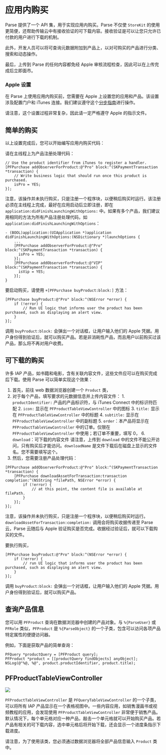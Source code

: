 # 应用内购买

Parse 提供了一个 API 集，用于实现应用内购买。Parse 不仅使 `StoreKit` 的使用更简便，还帮助传输云中有接收验证的可下载内容。接收验证是可以让您只允许已付款的用户进行下载的机制。

此外，开发人员可以将可查询元数据附加到产品上，以对可购买的产品进行分类、搜索和动态操作。

最后，上传到 Parse 的任何内容都免经 Apple 审核流程检查，因此可以在上传完成后立即面市。

### Apple 设置

在 Parse 上使用应用内购买前，您需要在 Apple 上设置您的应用和产品。该设置涉及配置门户和 iTunes 连接。我们建议遵守这个[分步指南](https://developer.apple.com/library/ios/#technotes/tn2259/_index.html)进行操作。

请注意，这个设置过程非常复杂，因此请一定严格遵守 Apple 的指示文件。

## 简单的购买

以上设置完成后，您可以开始编写应用内购买代码：

请在主线程上为产品注册处理代码：

```objc
// Use the product identifier from iTunes to register a handler.
[PFPurchase addObserverForProduct:@"Pro" block:^(SKPaymentTransaction *transaction) {
    // Write business logic that should run once this product is purchased.
    isPro = YES;
}];
```

注意，该操作并未执行购买，只是注册一个程序块，以便稍后购买时运行。该注册必须在主线程上完成，最好在应用启动后立即注册，即在 `application:didFinishLaunchingWithOptions:` 中。如果有多个产品，我们建议用相同的方法为所有产品注册处理代码，如 `application:didFinishLaunchingWithOptions`：

```objc
- (BOOL)application:(UIApplication *)application didFinishLaunchingWithOptions:(NSDictionary *)launchOptions {
    ...
    [PFPurchase addObserverForProduct:@"Pro" block:^(SKPaymentTransaction *transaction) { 
      isPro = YES;
    }];
    [PFPurchase addObserverForProduct:@"VIP" block:^(SKPaymentTransaction *transaction) { 
      isVip = YES;
    }];
}
```

要启动购买，请使用 `+[PFPurchase buyProduct:block:]` 方法：

```objc
[PFPurchase buyProduct:@"Pro" block:^(NSError *error) {
    if (!error) {
        // Run UI logic that informs user the product has been purchased, such as displaying an alert view.
    }
}];
```

调用 `buyProduct:block:` 会弹出一个对话框，让用户输入他们的 Apple 凭据。用户身份得到验证后，就可以购买产品。若是非消耗性产品，而且用户以前购买过该产品，那么将不再对用户收费。

## 可下载的购买

许多 IAP 产品，如书籍和电影，含有关联内容文件，这些文件应可以在购买完成后下载。使用 Parse 可以简单实现这个效果：

1.  首先，前往 web 数据浏览器创建一个 `Product` 类，
2.  对于每个产品，填写要求的元数据信息并上传内容文件：
        1.  `productIdentifier:` 产品的产品标识符，与 iTunes Connect 中的标识符匹配
        2.  `icon:` 显示在 `PFProductTableViewController` 中的图标
        3.  `title:` 显示在 `PFProductTableViewController` 中的标题
        4.  `subtitle:` 显示在 `PFProductTableViewController` 中的副标题
        5.  `order`：本产品将显示在 `PFProductTableViewController` 中的订单。仅限在 `PFProductTableViewController` 中使用；若订单不重要，填写 0，
        6.  `download`：可下载的内容文件 请注意，上传到 `download` 中的文件不能公开访问，只有购买后才能访问。`downloadName` 是文件下载后在磁盘上显示的文件名。您不需要填写这个。
3.  然后，您需要注册产品处理代码：
```objc
[PFPurchase addObserverForProduct:@"Pro" block:^(SKPaymentTransaction *transaction) {
    [PFPurchase downloadAssetForTransaction:transaction completion:^(NSString *filePath, NSError *error) {
        if (!error) {
            // at this point, the content file is available at filePath.
        }
    }];
}];
```

注意，该操作并未执行购买，只是注册一个程序块，以便稍后购买时运行。`downloadAssetForTransaction:completion:` 调用会将购买收据传递至 Parse 云，Parse 云随后与 Apple 验证购买是否完成。收据经过验证后，就可以下载购买的文件。

要执行购买，

```objc
[PFPurchase buyProduct:@"Pro" block:^(NSError *error) {
    if (!error) {
        // run UI logic that informs user the product has been purchased, such as displaying an alert view.
    }
}];
```

调用 `buyProduct:block:` 会弹出一个对话框，让用户输入他们的 Apple 凭据。用户身份得到验证后，就可以购买产品。

## 查询产品信息

您可以用 `PFProduct` 查询在数据浏览器中创建的产品对象。与 `%{ParseUser}` 或 `PFRole` 类似，`PFProduct` 是 `%{ParseObject}` 的一个子类，包含可以访问各项产品特定属性的便捷访问器。

例如，下面是获取产品的简单查询：

```objc
PFQuery *productQuery = [PFProduct query];
PFProduct *product = [[productQuery findObjects] anyObject];
NSLog(@"%@, %@", product.productIdentifier, product.title);
```

## PFProductTableViewController

![](/images/docs/products_table_screenshot.png)

`PFProductTableViewController` 是 `PFQueryTableViewController` 的一个子类，可以将所有 IAP 产品显示在一个表格视图中。一些内容应用，如销售漫画书或视频教程的应用，会发现使用 `PFProductTableViewController` 非常便于销售产品。默认情况下，每个单元格对应一种产品，敲击一个单元格就可以开始购买产品。若产品有相关的可下载内容，选中单元格后将开始下载，还会显示一个进度条指示下载进度。

请注意，为了使用该类，您必须通过数据浏览器将全部产品信息输入 `Product` 类中。
